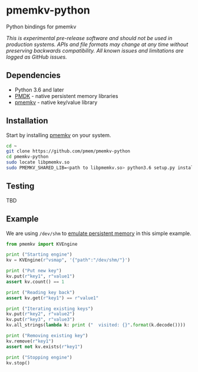 # pmemkv-python
Python bindings for pmemkv

*This is experimental pre-release software and should not be used in
production systems. APIs and file formats may change at any time without
preserving backwards compatibility. All known issues and limitations
are logged as GitHub issues.*

## Dependencies

* Python 3.6 and later
* [PMDK](https://github.com/pmem/pmdk) - native persistent memory libraries
* [pmemkv](https://github.com/pmem/pmemkv) - native key/value library

## Installation

Start by installing [pmemkv](https://github.com/pmem/pmemkv/blob/master/INSTALLING.md) on your system.

```sh
cd ~
git clone https://github.com/pmem/pmemkv-python
cd pmemkv-python
sudo locate libpmemkv.so
sudo PMEMKV_SHARED_LIB=<path to libpmemkv.so> python3.6 setup.py install
```

## Testing

TBD

## Example

We are using `/dev/shm` to
[emulate persistent memory](http://pmem.io/2016/02/22/pm-emulation.html)
in this simple example.

```python
from pmemkv import KVEngine

print ("Starting engine")
kv = KVEngine(r"vsmap", '{"path":"/dev/shm/"}')

print ("Put new key")
kv.put(r"key1", r"value1")
assert kv.count() == 1

print ("Reading key back")
assert kv.get(r"key1") == r"value1"

print ("Iterating existing keys")
kv.put(r"key2", r"value2")
kv.put(r"key3", r"value3")
kv.all_strings(lambda k: print ("  visited: {}".format(k.decode())))

print ("Removing existing key")
kv.remove(r"key1")
assert not kv.exists(r"key1")

print ("Stopping engine")
kv.stop()
```
